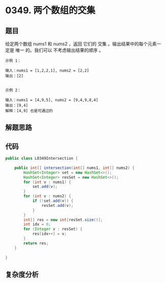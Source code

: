 # 0349. 两个数组的交集

## 题目
给定两个数组 nums1 和 nums2 ，返回 它们的 交集 。输出结果中的每个元素一定是 唯一 的。我们可以 不考虑输出结果的顺序 。

```
示例 1：

输入：nums1 = [1,2,2,1], nums2 = [2,2]
输出：[2]


示例 2：

输入：nums1 = [4,9,5], nums2 = [9,4,9,8,4]
输出：[9,4]
解释：[4,9] 也是可通过的
```

## 解题思路


## 代码
```java
public class L0349Intersection {
        
    public int[] intersection(int[] nums1, int[] nums2) {
        HashSet<Integer> set = new HashSet<>();
        HashSet<Integer> resSet = new HashSet<>();
        for (int v : nums1) {
            set.add(v);
        }
        for (int v : nums2) {
            if (!set.add(v)) {
                resSet.add(v);
            }
        }
        int[] res = new int[resSet.size()];
        int idx = 0;
        for (Integer v : resSet) {
            res[idx++] = v;
        }
        return res;
    }
    
}
```

## 复杂度分析

